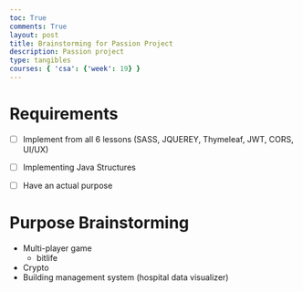 ```yaml
---
toc: True
comments: True
layout: post
title: Brainstorming for Passion Project
description: Passion project
type: tangibles
courses: { 'csa': {'week': 19} }
---
```


# Requirements

- [ ] Implement from all 6 lessons (SASS, JQUEREY, Thymeleaf, JWT, CORS, UI/UX)
- [ ] Implementing Java Structures 
- [ ] Have an actual purpose


# Purpose Brainstorming
- Multi-player game
  - bitlife
- Crypto
- Building management system (hospital data visualizer)